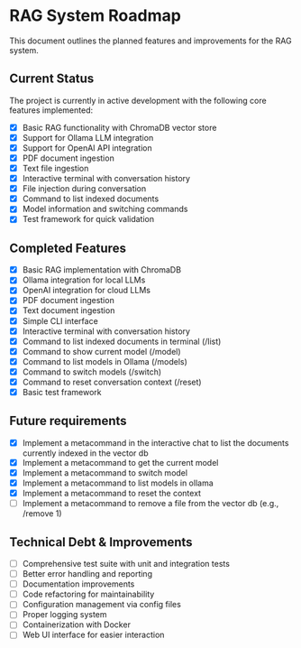 # RAG System Roadmap

This document outlines the planned features and improvements for the RAG system.

## Current Status

The project is currently in active development with the following core features implemented:

- [x] Basic RAG functionality with ChromaDB vector store
- [x] Support for Ollama LLM integration
- [x] Support for OpenAI API integration
- [x] PDF document ingestion
- [x] Text file ingestion
- [x] Interactive terminal with conversation history
- [x] File injection during conversation
- [x] Command to list indexed documents
- [x] Model information and switching commands
- [x] Test framework for quick validation

## Completed Features

- [x] Basic RAG implementation with ChromaDB
- [x] Ollama integration for local LLMs
- [x] OpenAI integration for cloud LLMs
- [x] PDF document ingestion
- [x] Text document ingestion
- [x] Simple CLI interface
- [x] Interactive terminal with conversation history
- [x] Command to list indexed documents in terminal (/list)
- [x] Command to show current model (/model)
- [x] Command to list models in Ollama (/models)
- [x] Command to switch models (/switch)
- [x] Command to reset conversation context (/reset)
- [x] Basic test framework

## Future requirements

- [x] Implement a metacommand in the interactive chat to list the documents currently indexed in the vector db
- [x] Implement a metacommand to get the current model
- [x] Implement a metacommand to switch model
- [x] Implement a metacommand to list models in ollama
- [x] Implement a metacommand to reset the context
- [ ] Implement a metacommand to remove a file from the vector db (e.g., /remove 1)

## Technical Debt & Improvements

- [ ] Comprehensive test suite with unit and integration tests
- [ ] Better error handling and reporting
- [ ] Documentation improvements
- [ ] Code refactoring for maintainability
- [ ] Configuration management via config files
- [ ] Proper logging system
- [ ] Containerization with Docker
- [ ] Web UI interface for easier interaction